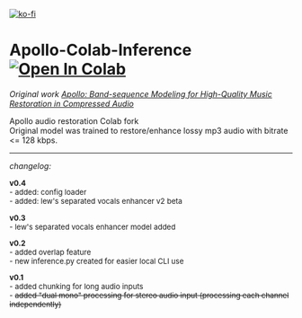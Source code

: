 
[![ko-fi](https://ko-fi.com/img/githubbutton_sm.svg)](https://ko-fi.com/Q5Q811R5YI)  
# Apollo-Colab-Inference [![Open In Colab](https://colab.research.google.com/assets/colab-badge.svg)](https://colab.research.google.com/github/jarredou/Apollo-Colab-Inference/blob/main/Apollo_Audio_Restoration_Colab.ipynb)  


*Original work [Apollo: Band-sequence Modeling for High-Quality Music Restoration in Compressed Audio](https://github.com/JusperLee/Apollo)*  

Apollo audio restoration Colab fork  
Original model was trained to restore/enhance lossy mp3 audio with bitrate <= 128 kbps.

___  
*changelog:*

<font size=2>**v0.4**  
<font size=2>- added: config loader  
<font size=2>- added: lew's separated vocals enhancer v2 beta

<font size=2>**v0.3**  
<font size=2>- lew's separated vocals enhancer model added

<font size=2>**v0.2**  
<font size=2>- added overlap feature  
<font size=2>- new inference.py created for easier local CLI use  

<font size=2>**v0.1**  
<font size=2>- added chunking for long audio inputs  
<font size=2>- ~~added "dual mono" processing for stereo audio input (processing each channel independently)~~
